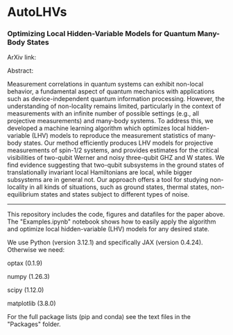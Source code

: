 # AutoLHVs

### Optimizing Local Hidden-Variable Models for Quantum Many-Body States

ArXiv link: 

Abstract:

Measurement correlations in quantum systems can exhibit non-local behavior, a fundamental
aspect of quantum mechanics with applications such as device-independent quantum information
processing. However, the understanding of non-locality remains limited, particularly in the context
of measurements with an infinite number of possible settings (e.g., all projective measurements) and
many-body systems. To address this, we developed a machine learning algorithm which optimizes
local hidden-variable (LHV) models to reproduce the measurement statistics of many-body states.
Our method efficiently produces LHV models for projective measurements of spin-1/2 systems, and
provides estimates for the critical visibilities of two-qubit Werner and noisy three-qubit GHZ and W
states. We find evidence suggesting that two-qubit subsystems in the ground states of translationally
invariant local Hamiltonians are local, while bigger subsystems are in general not. Our approach
offers a tool for studying non-locality in all kinds of situations, such as ground states, thermal states,
non-equilibrium states and states subject to different types of noise.

--------------------------------------------------

This repository includes the code, figures and datafiles for the paper above.
The "Examples.ipynb" notebook shows how to easily apply the algorithm and optimize local hidden-variable (LHV) models for any desired state.

We use Python (version 3.12.1) and specifically JAX (version 0.4.24). Otherwise we need:

optax (0.1.9)

numpy (1.26.3)

scipy (1.12.0)

matplotlib (3.8.0)


For the full package lists (pip and conda) see the text files in the "Packages" folder.
